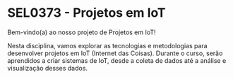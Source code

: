 # SEL0373 - Projetos em IoT

Bem-vindo(a) ao nosso projeto de Projetos em IoT!

Nesta disciplina, vamos explorar as tecnologias e metodologias para desenvolver projetos em IoT (Internet das Coisas). Durante o curso, serão aprendidos a criar sistemas de IoT, desde a coleta de dados até a análise e visualização desses dados.
